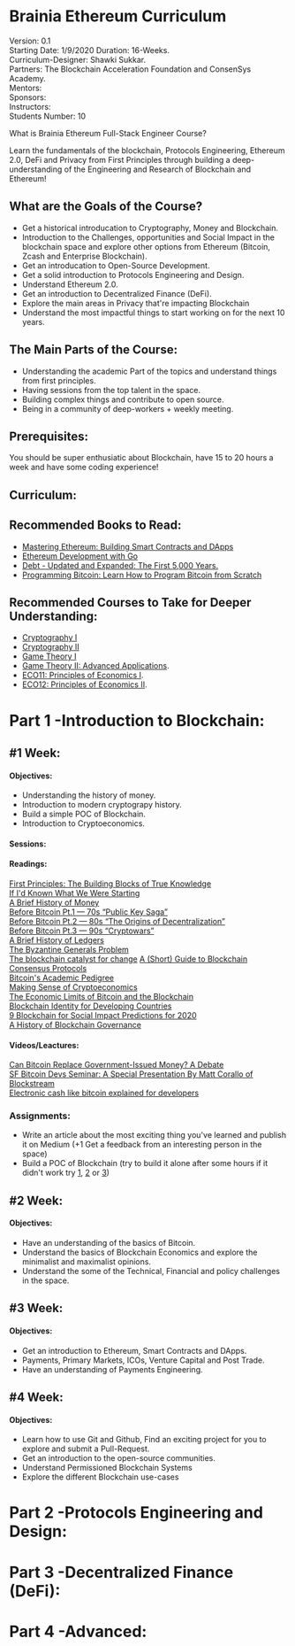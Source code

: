
# Brainia Ethereum Curriculum
Version: 0.1  
Starting Date: 1/9/2020
Duration: 16-Weeks.  
Curriculum-Designer: Shawki Sukkar.  
Partners: The Blockchain Acceleration Foundation and ConsenSys Academy.  
Mentors:   
Sponsors:  
Instructors:  
Students Number: 10   

What is Brainia Ethereum Full-Stack Engineer Course?   

Learn the fundamentals of the blockchain, Protocols Engineering, Ethereum 2.0, DeFi and Privacy from First Principles through building a deep-understanding of the Engineering and Research of Blockchain and Ethereum!

## What are the Goals of the Course?

 - Get a historical introducation to Cryptography, Money and Blockchain.
 - Introduction to the Challenges, opportunities and Social Impact in the blockchain space and explore other 	options from Ethereum (Bitcoin, Zcash and Enterprise Blockchain).
 - Get an introducation to Open-Source Development.
 - Get a solid introduction to Protocols Engineering and Design.
 - Understand Ethereum 2.0.
 - Get an introduction to Decentralized Finance (DeFi).
 - Explore the main areas in Privacy that're impacting Blockchain
 - Understand the most impactful things to start working on for the next 10 years.

## The Main Parts of the Course:

 - Understanding the academic Part of the topics and understand things from first principles.
 - Having sessions from the top talent in the space.
 - Building complex things and contribute to open source.
 - Being in a community of deep-workers + weekly meeting. 

## Prerequisites:

You should be super enthusiatic about Blockchain, have 15 to 20 hours a week and have some coding experience!

## Curriculum:

## Recommended Books to Read:

 - [Mastering Ethereum: Building Smart Contracts and DApps](https://github.com/ethereumbook/ethereumbook)  
 - [Ethereum Development with Go](https://goethereumbook.org/en/)  
 - [Debt - Updated and Expanded: The First 5,000 Years.](https://www.amazon.com/gp/product/1612194192/ref=nosim/?tag=mitopencourse-20)
 - [Programming Bitcoin: Learn How to Program Bitcoin from Scratch](https://www.amazon.com/Programming-Bitcoin-Learn-Program-Scratch/dp/1492031496)   

## Recommended Courses to Take for Deeper Understanding:

 - [Cryptography I](https://www.coursera.org/learn/crypto)    
 - [Cryptography II](https://www.coursera.org/learn/crypto2)  
 - [Game Theory I](https://www.coursera.org/learn/game-theory-1)  
 - [Game Theory II: Advanced Applications](https://www.coursera.org/learn/game-theory-2).    
 - [ECO11: Principles of Economics I](https://saifedean.com/product/buy-eco11-principles/).    
 - [ECO12: Principles of Economics II](https://saifedean.com/product/buyeco12-principles-of-economics-ii/).    
# Part 1 -Introduction to Blockchain: 

## #1 Week:
#### Objectives: 

 - Understanding the history of money.  
 - Introduction to modern cryptograpy history.   
 - Build a simple POC of Blockchain.  
 - Introduction to Cryptoeconomics.  

#### Sessions: 
#### Readings:
[First Principles: The Building Blocks of True Knowledge](https://fs.blog/2018/04/first-principles/)  
[If I'd Known What We Were Starting](https://www.linkedin.com/pulse/id-known-what-we-were-starting-ray-dillinger/)  
[A Brief History of Money](https://spectrum.ieee.org/at-work/innovation/a-brief-history-of-money)  
[Before Bitcoin Pt.1 — 70s “Public Key Saga”](https://medium.com/@pet3rpan/history-of-things-before-bitcoin-cryptocurrency-part-one-e199f02ca380)  
[Before Bitcoin Pt.2 — 80s “The Origins of Decentralization”](https://medium.com/@pet3rpan/history-of-things-before-bitcoin-cryptocurrency-part-two-94c4576005)  
[Before Bitcoin Pt.3 — 90s “Cryptowars”](https://medium.com/@pet3rpan/before-bitcoin-pt-3-90s-cryptowars-e857915fab82)  
[A Brief History of Ledgers](https://medium.com/unraveling-the-ouroboros/a-brief-history-of-ledgers-b6ab84a7ff41)   
[The Byzantine Generals Problem](https://dl.acm.org/doi/10.1145/357172.357176)  
[The blockchain catalyst for change](https://voxeu.org/article/blockchain-catalyst-change)
[A (Short) Guide to Blockchain Consensus Protocols](https://www.coindesk.com/short-guide-blockchain-consensus-protocols)  
[Bitcoin's Academic Pedigree](https://queue.acm.org/detail.cfm?id=3136559)  
[Making Sense of Cryptoeconomics](https://www.coindesk.com/making-sense-cryptoeconomics)  
[The Economic Limits of Bitcoin and the Blockchain](https://faculty.chicagobooth.edu/eric.budish/research/Economic-Limits-Bitcoin-Blockchain.pdf)  
[Blockchain Identity for Developing Countries](https://medium.com/@robertgreenfieldiv/blockchain-identity-for-developing-countries-80ce6077ddc0)  
[9 Blockchain for Social Impact Predictions for 2020](https://medium.com/@robertgreenfieldiv/9-blockchain-for-social-impact-predictions-for-2020-7e10fbffe0c1)  
[A History of Blockchain Governance](https://medium.com/@robertgreenfieldiv/a-history-of-blockchain-governance-5b807052e720)  

#### Videos/Leactures: 
[Can Bitcoin Replace Government-Issued Money? A Debate](https://www.youtube.com/watch?v=MN4klUUx8fM)  
[SF Bitcoin Devs Seminar: A Special Presentation By Matt Corallo of Blockstream](https://www.youtube.com/watch?v=on5ySFK0aoY)  
[Electronic cash like bitcoin explained for developers](https://www.youtube.com/watch?v=TrF9RmfyLbw)  

### Assignments:

 - Write an article about the most exciting thing you've learned and publish it on Medium (+1 Get a feedback from an interesting person in the space)   
 - Build a POC of Blockchain (try to build it alone after some hours if it didn't work try [1](https://medium.com/@mycoralhealth/code-your-own-blockchain-in-less-than-200-lines-of-go-e296282bcffc), [2](http://adilmoujahid.com/posts/2018/03/intro-blockchain-bitcoin-python/) or [3](https://hackernoon.com/learn-blockchains-by-building-one-117428612f46))

## #2 Week:
#### Objectives: 

 - Have an understanding of the basics of Bitcoin.  
 - Understand the basics of Blockchain Economics  and explore the minimalist and maximalist opinions.
 - Understand the some of the Technical, Financial and policy challenges in the space.  

## #3 Week:
#### Objectives: 

 - Get an introduction to Ethereum, Smart Contracts and DApps.
 - Payments, Primary Markets, ICOs, Venture Capital and Post Trade.
 -	Have an understanding of Payments Engineering.

## #4 Week:
#### Objectives: 

 - Learn how to use Git and Github, Find an exciting project for you to explore and submit a Pull-Request.    
 - Get an introduction to the open-source communities.
 - Understand Permissioned Blockchain Systems
 - Explore the different Blockchain use-cases

# Part 2 -Protocols Engineering and Design: 

# Part 3 -Decentralized Finance (DeFi): 

# Part 4 -Advanced: 
